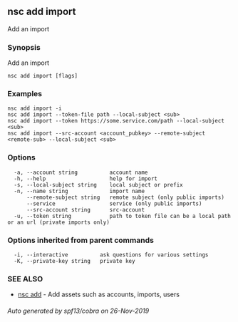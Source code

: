 ## nsc add import

Add an import

### Synopsis

Add an import

```
nsc add import [flags]
```

### Examples

```
nsc add import -i
nsc add import --token-file path --local-subject <sub>
nsc add import --token https://some.service.com/path --local-subject <sub>
nsc add import --src-account <account_pubkey> --remote-subject <remote-sub> --local-subject <sub>
```

### Options

```
  -a, --account string          account name
  -h, --help                    help for import
  -s, --local-subject string    local subject or prefix
  -n, --name string             import name
      --remote-subject string   remote subject (only public imports)
      --service                 service (only public imports)
      --src-account string      src-account
  -u, --token string            path to token file can be a local path or an url (private imports only)
```

### Options inherited from parent commands

```
  -i, --interactive          ask questions for various settings
  -K, --private-key string   private key
```

### SEE ALSO

* [nsc add](nsc_add.md)	 - Add assets such as accounts, imports, users

###### Auto generated by spf13/cobra on 26-Nov-2019
